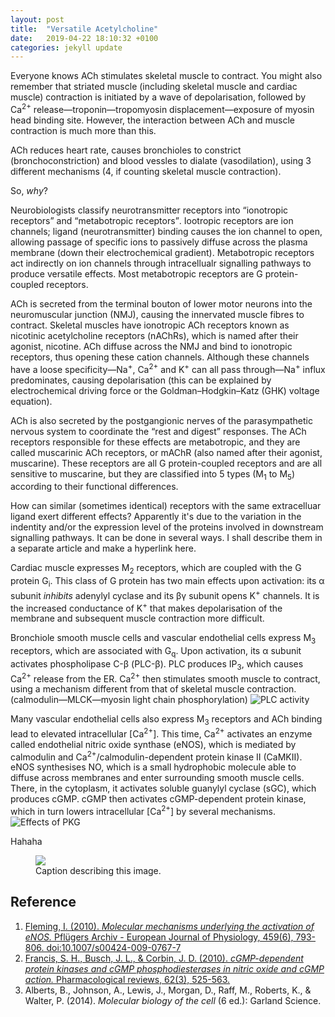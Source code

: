 ```yaml
---
layout: post
title:  "Versatile Acetylcholine"
date:   2019-04-22 18:10:32 +0100
categories: jekyll update
---
```

Everyone knows ACh stimulates skeletal muscle to contract. You might also remember that striated muscle (including skeletal muscle and cardiac muscle) contraction is initiated by a wave of depolarisation, followed by Ca<sup>2+</sup> release—troponin—tropomyosin displacement—exposure of myosin head binding site. However, the interaction between ACh and muscle contraction is much more than this.

ACh reduces heart rate, causes bronchioles to constrict (bronchoconstriction) and blood vessles to dialate (vasodilation), using 3 different mechanisms (4, if counting skeletal muscle contraction).

So, _why_?

Neurobiologists classify neurotransmitter receptors into <q>ionotropic receptors</q> and <q>metabotropic receptors</q>. Iootropic receptors are ion channels; ligand (neurotransmitter) binding causes the ion channel to open, allowing passage of specific ions to passively diffuse across the plasma membrane (down their electrochemical gradient). Metabotropic receptors act indirectly on ion channels through intracellualr signalling pathways to produce versatile effects. Most metabotropic receptors are G protein-coupled receptors.

ACh is secreted from the terminal bouton of lower motor neurons into the neuromuscular junction (NMJ), causing the innervated muscle fibres to contract. Skeletal muscles have ionotropic ACh receptors known as nicotinic acetylcholine receptors (nAChRs), which is named after their agonist, nicotine. ACh diffuse across the NMJ and bind to ionotropic receptors, thus opening these cation channels. Although these channels have a loose specificity—Na<sup>+</sup>, Ca<sup>2+</sup> and K<sup>+</sup> can all pass through—Na<sup>+</sup> influx predominates, causing depolarisation (this can be explained by electrochemical driving force or the Goldman–Hodgkin–Katz (GHK) voltage equation).

ACh is also secreted by the postgangionic nerves of the parasympathetic nervous system to coordinate the <q>rest and digest</q> responses. The ACh receptors responsible for these effects are metabotropic, and they are called muscarinic ACh receptors, or mAChR (also named after their agonist, muscarine). These receptors are all G protein-coupled receptors and are all sensitive to muscarine, but they are classified into 5 types (M<sub>1</sub> to M<sub>5</sub>) according to their functional differences.

How can similar (sometimes identical) receptors with the same extracelluar ligand exert different effects? Apparently it's due to the variation in the indentity and/or the expression level of the proteins involved in downstream signalling pathways. It can be done in several ways. I shall describe them in a separate article and make a hyperlink here.

Cardiac muscle expresses M<sub>2</sub> receptors, which are coupled with the G protein G<sub>i</sub>. This class of G protein has two main effects upon activation: its α subunit _inhibits_ adenylyl cyclase and its βγ subunit opens K<sup>+</sup> channels. It is the increased conductance of K<sup>+</sup> that makes depolarisation of the membrane and subsequent muscle contraction more difficult.

Bronchiole smooth muscle cells and vascular endothelial cells express M<sub>3</sub> receptors, which are associated with G<sub>q</sub>. Upon activation, its α subunit activates phospholipase C-β (PLC-β). PLC produces IP<sub>3</sub>, which causes Ca<sup>2+</sup> release from the ER. Ca<sup>2+</sup> then stimulates smooth muscle to contract, using a mechanism different from that of skeletal muscle contraction. (calmodulin—MLCK—myosin light chain phosphorylation) ![PLC activity](https://upload.wikimedia.org/wikipedia/commons/f/fd/General_reaction_catalyzed_by_phospholipase_C.tiff)

Many vascular endothelial cells also express M<sub>3</sub> receptors and ACh binding lead to elevated intracellular [Ca<sup>2+</sup>]. This time, Ca<sup>2+</sup> activates an enzyme called endothelial nitric oxide synthase (eNOS), which is mediated by calmodulin and Ca<sup>2+</sup>/calmodulin-dependent protein kinase II (CaMKII). eNOS synthesises NO, which is a small hydrophobic molecule able to diffuse across membranes and enter surrounding smooth muscle cells. There, in the cytoplasm, it activates soluble guanylyl cyclase (sGC), which produces cGMP. cGMP then activates cGMP-dependent protein kinase, which in turn lowers intracellular [Ca<sup>2+</sup>] by several mechanisms. ![Effects of PKG](https://i.loli.net/2019/04/24/5cbf651da9dd8.png)

Hahaha
<figure>
	<img src="https://i.loli.net/2019/04/24/5cbf651da9dd8.png">
	<figcaption>Caption describing this image.</figcaption>
</figure>

## Reference

1.  [Fleming, I. (2010). _Molecular mechanisms underlying the activation of eNOS._ Pflügers Archiv - European Journal of Physiology, 459(6), 793-806\. doi:10.1007/s00424-009-0767-7](https://doi.org/10.1007/s00424-009-0767-7)
2.  [Francis, S. H., Busch, J. L., & Corbin, J. D. (2010). _cGMP-dependent protein kinases and cGMP phosphodiesterases in nitric oxide and cGMP action._ Pharmacological reviews, 62(3), 525-563.](https://doi.org/10.1124/pr.110.002907)
3.  Alberts, B., Johnson, A., Lewis, J., Morgan, D., Raff, M., Roberts, K., & Walter, P. (2014). _Molecular biology of the cell_ (6 ed.): Garland Science.